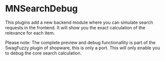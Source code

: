 # MNSearchDebug
This plugins add a new backend module where you can simulate search requests in the frontend. It will show you the exact calculation of the relevance for each item.

Please note: The complete preview and debug functionallity is part of the SwagFuzzy plugin of shopware, this is only a port. This will only enable you to debug the core search calculation.

